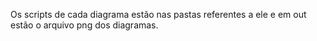 Os scripts de cada diagrama estão nas pastas referentes a ele e em out estão o arquivo png dos diagramas.
